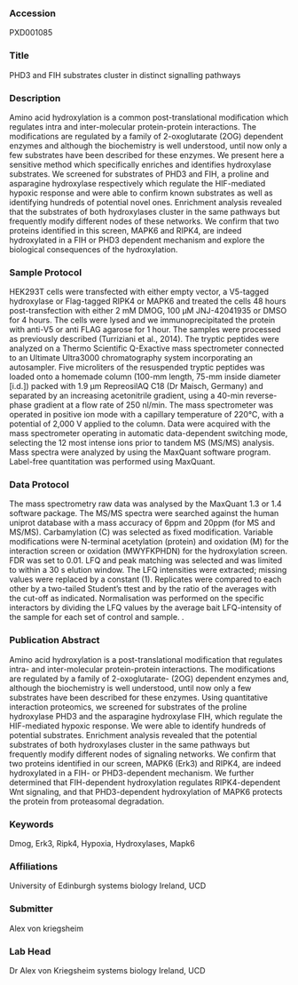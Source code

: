 ### Accession
PXD001085

### Title
PHD3 and FIH substrates cluster in distinct signalling pathways

### Description
Amino acid hydroxylation is a common post-translational modification which regulates intra and inter-molecular protein-protein interactions. The modifications are regulated by a family of 2-oxoglutarate (2OG) dependent enzymes and although the biochemistry is well understood, until now only a few substrates have been described for these enzymes. We present here a sensitive method which specifically enriches and identifies hydroxylase substrates. We screened for substrates of PHD3 and FIH, a proline and asparagine hydroxylase respectively which regulate the HIF-mediated hypoxic response and were able to confirm known substrates as well as identifying hundreds of potential novel ones. Enrichment analysis revealed that the substrates of both hydroxylases cluster in the same pathways but frequently modify different nodes of these networks. We confirm that two proteins identified in this screen, MAPK6 and RIPK4, are indeed hydroxylated in a FIH or PHD3 dependent mechanism and explore the biological consequences of the hydroxylation.

### Sample Protocol
HEK293T cells were transfected with either empty vector, a V5-tagged hydroxylase or Flag-tagged RIPK4 or MAPK6 and treated the cells 48 hours post-transfection with either 2 mM DMOG, 100 µM JNJ-42041935 or DMSO for 4 hours. The cells were lysed and we immunoprecipitated the protein with anti-V5 or anti FLAG agarose for 1 hour. The samples were processed as previously described (Turriziani et al., 2014).  The tryptic peptides were analyzed on a Thermo Scientific Q-Exactive mass spectrometer connected to an Ultimate Ultra3000 chromatography system incorporating an autosampler. Five microliters of the resuspended tryptic peptides was loaded onto a homemade column (100-mm length, 75-mm inside diameter [i.d.]) packed with 1.9 μm RepreosilAQ C18 (Dr Maisch, Germany) and separated by an increasing acetonitrile gradient, using a 40-min reverse-phase gradient at a flow rate of 250 nl/min. The mass spectrometer was operated in positive ion mode with a capillary temperature of 220°C, with a potential of 2,000 V applied to the column. Data were acquired with the mass spectrometer operating in automatic data-dependent switching mode, selecting the 12 most intense ions prior to tandem MS (MS/MS) analysis. Mass spectra were analyzed by using the MaxQuant software program. Label-free quantitation was performed using MaxQuant.

### Data Protocol
The mass spectrometry raw data was analysed by the MaxQuant 1.3 or 1.4 software package. The MS/MS spectra were searched against the human uniprot database with a mass accuracy of 6ppm and 20ppm (for MS and MS/MS). Carbamylation (C) was selected as fixed modification. Variable modifications were N-terminal acetylation (protein) and oxidation (M) for the interaction screen or oxidation (MWYFKPHDN) for the hydroxylation screen. FDR was set to 0.01. LFQ and peak matching was selected and was limited to within a 30 s elution window. The LFQ intensities were extracted; missing values were replaced by a constant (1). Replicates were compared to each other by a two-tailed Student’s ttest and by the ratio of the averages with the cut-off as indicated. Normalisation was performed on the specific interactors by dividing the LFQ values by the average bait LFQ-intensity of the sample for each set of control and sample.  .

### Publication Abstract
Amino acid hydroxylation is a post-translational modification that regulates intra- and inter-molecular protein-protein interactions. The modifications are regulated by a family of 2-oxoglutarate- (2OG) dependent enzymes and, although the biochemistry is well understood, until now only a few substrates have been described for these enzymes. Using quantitative interaction proteomics, we screened for substrates of the proline hydroxylase PHD3 and the asparagine hydroxylase FIH, which regulate the HIF-mediated hypoxic response. We were able to identify hundreds of potential substrates. Enrichment analysis revealed that the potential substrates of both hydroxylases cluster in the same pathways but frequently modify different nodes of signaling networks. We confirm that two proteins identified in our screen, MAPK6 (Erk3) and RIPK4, are indeed hydroxylated in a FIH- or PHD3-dependent mechanism. We further determined that FIH-dependent hydroxylation regulates RIPK4-dependent Wnt signaling, and that PHD3-dependent hydroxylation of MAPK6 protects the protein from proteasomal degradation.

### Keywords
Dmog, Erk3, Ripk4, Hypoxia, Hydroxylases, Mapk6

### Affiliations
University of Edinburgh
systems biology Ireland, UCD

### Submitter
Alex von kriegsheim

### Lab Head
Dr Alex von Kriegsheim
systems biology Ireland, UCD


